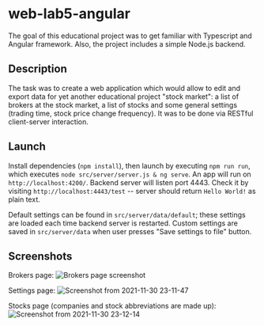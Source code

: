 # web-lab5-angular

The goal of this educational project was to get familiar with Typescript and Angular framework. Also, the project includes a simple Node.js backend.

## Description

The task was to create a web application which would allow to edit and export data for yet another educational project "stock market": a list of brokers at the stock market, a list of stocks and some general settings (trading time, stock price change frequency). It was to be done via RESTful client-server interaction.

## Launch

Install dependencies (`npm install`), then launch by executing `npm run run`, which executes `node src/server/server.js & ng serve`. An app will run on `http://localhost:4200/`. Backend server will listen port 4443. Check it by visiting `http://localhost:4443/test` -- server should return `Hello World!` as plain text.

Default settings can be found in `src/server/data/default`; these settings are loaded each time backend server is restarted. Custom settings are saved in `src/server/data` when user presses "Save settings to file" button.

## Screenshots

Brokers page:
![Brokers page screenshot](https://user-images.githubusercontent.com/54897530/153722328-da849416-7ffc-479b-9d34-26b34c9faddb.png)

Settings page:
![Screenshot from 2021-11-30 23-11-47](https://user-images.githubusercontent.com/54897530/153722395-c44bd142-ff81-43a3-831e-63a596d0110d.png)

Stocks page (companies and stock abbreviations are made up):
![Screenshot from 2021-11-30 23-12-14](https://user-images.githubusercontent.com/54897530/153722403-67252d52-da1b-42ef-a581-14048b5375d6.png)
